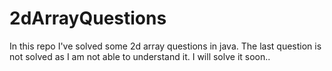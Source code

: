 # 2dArrayQuestions
In this repo I've solved some 2d array questions in java. The last question is not solved as I am not able to understand it. I will solve it soon..
